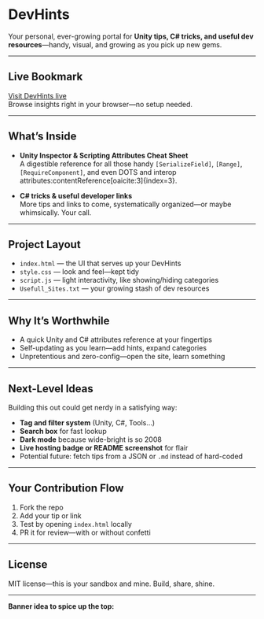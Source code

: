 #  DevHints

Your personal, ever-growing portal for **Unity tips, C# tricks, and useful dev resources**—handy, visual, and growing as you pick up new gems.

---

##  Live Bookmark  
[Visit DevHints live](https://devhints.netlify.app/)  
Browse insights right in your browser—no setup needed.

---

##  What’s Inside

- **Unity Inspector & Scripting Attributes Cheat Sheet**  
  A digestible reference for all those handy `[SerializeField]`, `[Range]`, `[RequireComponent]`, and even DOTS and interop attributes:contentReference[oaicite:3]{index=3}.

- **C# tricks & useful developer links**  
  More tips and links to come, systematically organized—or maybe whimsically. Your call.

---

##  Project Layout

- `index.html` — the UI that serves up your DevHints  
- `style.css` — look and feel—kept tidy  
- `script.js` — light interactivity, like showing/hiding categories  
- `Usefull_Sites.txt` — your growing stash of dev resources

---

##  Why It’s Worthwhile

-  A quick Unity and C# attributes reference at your fingertips  
-  Self-updating as you learn—add hints, expand categories  
-  Unpretentious and zero-config—open the site, learn something

---

##  Next-Level Ideas

Building this out could get nerdy in a satisfying way:

- **Tag and filter system** (Unity, C#, Tools…)  
- **Search box** for fast lookup  
- **Dark mode** because wide-bright is so 2008  
- **Live hosting badge or README screenshot** for flair  
- Potential future: fetch tips from a JSON or `.md` instead of hard-coded

---

##  Your Contribution Flow

1. Fork the repo  
2. Add your tip or link  
3. Test by opening `index.html` locally  
4. PR it for review—with or without confetti

---

##  License

MIT license—this is your sandbox and mine. Build, share, shine.

---

**Banner idea to spice up the top:**

